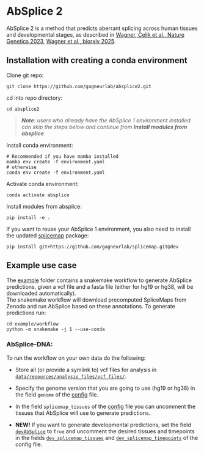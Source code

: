 # AbSplice 2
AbSplice 2 is a method that predicts aberrant splicing across human tissues and developmental stages, as described in [Wagner, Çelik et al., Nature Genetics 2023](https://www.nature.com/articles/s41588-023-01373-3), [Wagner et al., biorxiv 2025](https://www.biorxiv.org/content/10.1101/2025.07.16.665183v1).
## Installation with creating a conda environment

Clone git repo:
```
git clone https://github.com/gagneurlab/absplice2.git
```

cd into repo directory:
```
cd absplice2
```

> _**Note**: users who already have the AbSplice 1 environment installed can skip the steps below and continue from **Install modules from absplice**_

Install conda environment:
```
# Recommended if you have mamba installed
mamba env create -f environment.yaml
# otherwise
conda env create -f environment.yaml
```
Activate conda environment:
```
conda activate absplice
```
Install modules from absplice:
```
pip install -e .
```
If you want to reuse your AbSplice 1 environment, you also need to install the updated [splicemap](https://github.com/gagneurlab/splicemap/tree/dev) package:
```
pip install git+https://github.com/gagneurlab/splicemap.git@dev
```

## Example use case
The [example](https://github.com/gagneurlab/absplice2/tree/main/example) folder contains a snakemake workflow to generate AbSplice predictions, given a vcf file and a fasta file (either for hg19 or hg38, will be downloaded automatically). \
The snakemake workflow will download precomputed SpliceMaps from Zenodo and run AbSplice based on these annotations.
To generate predictions run:
```
cd example/workflow
python -m snakemake -j 1 --use-conda
```
### AbSplice-DNA:
To run the workflow on your own data do the following:

- Store all (or provide a symlink to) vcf files for analysis in [`data/resources/analysis_files/vcf_files/`](https://github.com/gagneurlab/absplice2/tree/main/example/data/resources/analysis_files/vcf_files).

- Specify the genome version that you are going to use (hg19 or hg38) in the field `genome` of the [config](https://github.com/gagneurlab/absplice2/blob/main/example/workflow/config.yaml#L4) file.

- In the field `splicemap_tissues` of the [config](https://github.com/gagneurlab/absplice2/blob/dev/example/workflow/config.yaml#L24) file you can uncomment the tissues that AbSplice will use to generate predictions.

- **NEW!** If you want to generate developmental predictions, set the field [`devAbSplice`](https://github.com/gagneurlab/absplice2/blob/dev/example/workflow/config.yaml#L10) to `True` and uncomment the desired tissues and timepoints in the fields [`dev_splicemap_tissues`](https://github.com/gagneurlab/absplice2/blob/dev/example/workflow/config.yaml#L75) and [`dev_splicemap_timepoints`](https://github.com/gagneurlab/absplice2/blob/dev/example/workflow/config.yaml#L84) of the config file.
